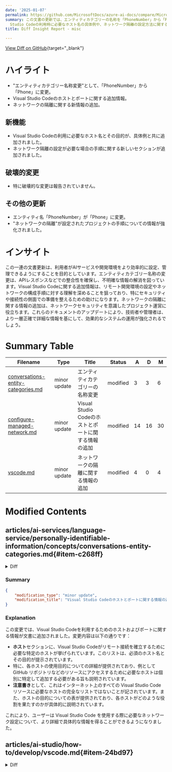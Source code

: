 ```yaml
---
date: '2025-01-07'
permalink: https://github.com/MicrosoftDocs/azure-ai-docs/compare/MicrosoftDocs:6122406...MicrosoftDocs:7840f69
summary: この文書の更新では、エンティティカテゴリーの名称を「PhoneNumber」から「Phone」に変更しました。また、Visual Studio Codeに関するホスト名とポートに関する情報や、ネットワークの隔離に関する新しい情報が追加されています。新機能としては、Visual
  Studio Codeの利用時に必要なホスト名の具体例や、ネットワーク隔離の設定方法に関する手順が盛り込まれました。破壊的な変更はなく、集合的な更新は、AIサービスや開発環境の設定と管理をより効率的にすることを目的としています。これにより、技術者や管理者は、ネットワークセキュリティを考慮したシステム運用を行えるようになります。
title: Diff Insight Report - misc

---
```


[View Diff on GitHub](https://github.com/MicrosoftDocs/azure-ai-docs/compare/MicrosoftDocs:6122406...MicrosoftDocs:7840f69){target="_blank"}

# ハイライト
- "エンティティカテゴリー名称変更"として、「PhoneNumber」から「Phone」に変更。
- Visual Studio Codeのホストとポートに関する追加情報。
- ネットワークの隔離に関する新情報の追加。

## 新機能
- Visual Studio Codeの利用に必要なホスト名とその目的が、具体例と共に追加されました。
- ネットワーク隔離の設定が必要な場合の手順に関する新しいセクションが追加されました。

## 破壊的変更
- 特に破壊的な変更は報告されていません。

## その他の更新
- エンティティ名「PhoneNumber」が「Phone」に変更。
- "ネットワークの隔離"が設定されたプロジェクトの手順についての情報が強化されました。

# インサイト
この一連の文書更新は、利用者がAIサービスや開発環境をより効率的に設定、管理できるようにすることを目的としています。エンティティカテゴリー名称の変更は、APIレスポンスなどでの整合性を確保し、不明確な情報の解消を図っています。Visual Studio Codeに関する追加情報は、リモート開発環境の設定やネットワークの構成手順に対する理解を深めることを狙っており、特にセキュリティや接続性の側面での準備を整えるための助けになります。ネットワークの隔離に関する情報の追加は、ネットワークセキュリティを意識したプロジェクト運営に役立ちます。これらのドキュメントのアップデートにより、技術者や管理者は、より一層正確で詳細な情報を基にして、効果的なシステムの運用が強化されるでしょう。

# Summary Table
|  Filename  | Type |    Title    | Status | A  | D  | M  |
|------------|------|-------------|--------|----|----|----|
| [conversations-entity-categories.md](#item-c268ff) | minor update | エンティティカテゴリーの名称変更 | modified | 3 | 3 | 6 | 
| [configure-managed-network.md](#item-dc9c50) | minor update | Visual Studio Codeのホストとポートに関する情報の追加 | modified | 14 | 16 | 30 | 
| [vscode.md](#item-24bd97) | minor update | ネットワークの隔離に関する情報の追加 | modified | 4 | 0 | 4 | 


# Modified Contents
## articles/ai-services/language-service/personally-identifiable-information/concepts/conversations-entity-categories.md{#item-c268ff}

<details>
<summary>Diff</summary>
````diff
@@ -49,23 +49,23 @@ This category contains the following entity:
    :::column-end:::
 :::row-end:::
 
-## Category: PhoneNumber
+## Category: Phone
 
 This category contains the following entity:
 
 :::row:::
     :::column span="":::
         **Entity**
 
-        PhoneNumber
+        Phone
 
     :::column-end:::
     :::column span="2":::
         **Details**
 
         All telephone numbers (including toll-free numbers or numbers that may be easily found or considered public knowledge) are considered PII
 
-        To get this entity category, add `PhoneNumber` to the `pii-categories` parameter. `PhoneNumber` will be returned in the API response if detected.
+        To get this entity category, add `Phone` to the `pii-categories` parameter. `Phone` will be returned in the API response if detected.
       
     :::column-end:::
 
````
</details>

### Summary

```json
{
    "modification_type": "minor update",
    "modification_title": "エンティティカテゴリーの名称変更"
}
```

### Explanation
この変更では、文書内の「PhoneNumber」というエンティティカテゴリーの名称が「Phone」に変更されています。具体的には、変更箇所は以下の通りです：

- セクションタイトルの「## Category: PhoneNumber」が「## Category: Phone」に変更されました。
- エンティティ名も同様に、表内の「PhoneNumber」が「Phone」に修正されています。

この変更は、「pii-categories」パラメータに追加する際に、APIレスポンスに返されるという内容にも影響します。このような名称変更は、文書の整合性を保ち、利用者に正確な情報を提供するために重要です。

## articles/ai-studio/how-to/configure-managed-network.md{#item-dc9c50}

<details>
<summary>Diff</summary>
````diff
@@ -774,22 +774,20 @@ To allow installation of __Python packages for training and deployment__, add ou
 Visual Studio Code relies on specific hosts and ports to establish a remote connection.
 
 #### Hosts
-If you plan to use __Visual Studio Code__ with the hub, add outbound _FQDN_ rules to allow traffic to the following hosts:
-
-* `*.vscode.dev`
-* `vscode.blob.core.windows.net`
-* `*.gallerycdn.vsassets.io`
-* `raw.githubusercontent.com`
-* `*.vscode-unpkg.net`
-* `*.vscode-cdn.net`
-* `*.vscodeexperiments.azureedge.net`
-* `default.exp-tas.com`
-* `code.visualstudio.com`
-* `update.code.visualstudio.com`
-* `*.vo.msecnd.net`
-* `marketplace.visualstudio.com`
-* `pkg-containers.githubusercontent.com`
-* `github.com`
+
+The hosts in this section are used to install Visual Studio Code packages to establish a remote connection between Visual Studio Code and the compute instances for your project.
+
+> [!NOTE]
+> This is not a complete list of the hosts required for all Visual Studio Code resources on the internet, only the most commonly used. For example, if you need access to a GitHub repository or other host, you must identify and add the required hosts for that scenario. For a complete list of host names, see [Network Connections in Visual Studio Code](https://code.visualstudio.com/docs/setup/network).
+
+| __Host name__ | __Purpose__ |
+| ---- | ---- |
+| `*.vscode.dev`<br>`*.vscode-unpkg.net`<br>`*.vscode-cdn.net`<br>`*.vscodeexperiments.azureedge.net`<br>`default.exp-tas.com` | Required to access vscode.dev (Visual Studio Code for the Web) |
+| `code.visualstudio.com` | Required to download and install VS Code desktop. This host isn't required for VS Code Web. |
+| `update.code.visualstudio.com`<br>`*.vo.msecnd.net` | Used to retrieve VS Code server bits that are installed on the compute instance through a setup script. |
+| `marketplace.visualstudio.com`<br>`vscode.blob.core.windows.net`<br>`*.gallerycdn.vsassets.io` | Required to download and install VS Code extensions. These hosts enable the remote connection to compute instances. For more information, see [Get started with Azure AI Foundry projects in VS Code](./develop/vscode.md). |
+| `https://github.com/microsoft/vscode-tools-for-ai/tree/master/azureml_remote_websocket_server/*` | Used to retrieve websocket server bits that are installed on the compute instance. The websocket server is used to transmit requests from Visual Studio Code client (desktop application) to Visual Studio Code server running on the compute instance. |
+| `vscode.download.prss.microsoft.com` | Used for Visual Studio Code download CDN |
 
 #### Ports
 You must allow network traffic to ports 8704 to 8710. The VS Code server dynamically selects the first available port within this range.
````
</details>

### Summary

```json
{
    "modification_type": "minor update",
    "modification_title": "Visual Studio Codeのホストとポートに関する情報の追加"
}
```

### Explanation
この変更では、Visual Studio Codeを利用するためのホストおよびポートに関する情報が文書に追加されました。変更内容は以下の通りです：

- **ホスト**セクションに、Visual Studio Codeがリモート接続を確立するために必要な特定のホストが挙げられています。このリストは、必須のホスト名とその目的が提示されています。
- 特に、各ホストの使用目的についての詳細が提供されており、例として GitHub リポジトリなどのリソースにアクセスするために必要なホストは個別に特定して追加する必要がある旨も説明されています。
- **注意書き**として、これはインターネット上のすべての Visual Studio Code リソースに必要なホストの完全なリストではないことが記されています。また、ホストの目的についての表が提供されており、各ホストがどのような役割を果たすのかが具体的に説明されています。

これにより、ユーザーは Visual Studio Code を使用する際に必要なネットワーク設定について、より詳細で具体的な情報を得ることができるようになりました。

## articles/ai-studio/how-to/develop/vscode.md{#item-24bd97}

<details>
<summary>Diff</summary>
````diff
@@ -84,6 +84,10 @@ AI app templates are linked from the right side of the **Code** tab of your proj
 
 To provision an entirely new set of resources, including a new hub and project, and deploy these sample applications, you can use the [Azure Developer CLI](/azure/developer/azure-developer-cli/) (AZD) in your local development environment. 
 
+## Use network isolation
+
+If your Azure AI Foundry project is configured for network isolation you may need to open ports to the internet, For more information, visit [How to configure network isolation](../configure-managed-network.md#scenario-use-visual-studio-code).
+
 ## Remarks
 
 If you plan to work across multiple code and data directories, or multiple repositories, you can use the split root file explorer feature in VS Code. To try this feature, follow these steps:
````
</details>

### Summary

```json
{
    "modification_type": "minor update",
    "modification_title": "ネットワークの隔離に関する情報の追加"
}
```

### Explanation
この変更では、Azure AI Foundry プロジェクトに関連する「ネットワークの隔離」に関する情報が文書に追加されました。具体的な内容は以下の通りです：

- 新たに「## Use network isolation」というセクションが追加され、ネットワーク隔離が設定されているプロジェクトの場合、外部との接続のためにポートを開く必要があることが説明されています。
- さらに、ネットワーク隔離の設定に関する詳細は、「How to configure network isolation」というリンクを通じて提供されており、ユーザーが必要な手順を確認できるようになっています。

この追加情報により、ユーザーはプロジェクトの設定に応じたネットワーク管理についての理解を深めることができ、適切にリソースを利用するためのサポートが強化されています。


